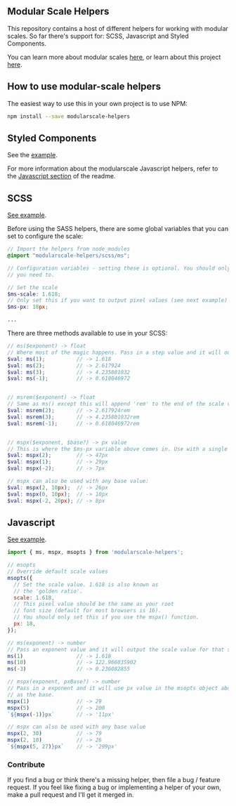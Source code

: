 ## Modular Scale Helpers

This repository contains a host of different helpers for working with modular scales. So far there's support for: SCSS, Javascript and Styled Components.

You can learn more about modular scales [here](http://www.modularscale.com/?20&px&1.125), or learn about this project [here](https://nosaj.io/r/modular-scale).

## How to use modular-scale helpers
The easiest way to use this in your own project is to use NPM:

```sh
npm install --save modularscale-helpers
```

<a name="styled-components"></a>
## Styled Components 
See the [example](https://github.com/nosajio/modularscale/tree/master/examples/modular-scale/example.js).

For more information about the modularscale Javascript helpers, refer to the [Javascript section](#javascript) of the readme.

<a name="scss"></a>
## SCSS 
[See example](https://github.com/nosajio/modularscale/tree/master/examples/scss/example.scss).

Before using the SASS helpers, there are some global variables that you can set to configure the scale:
```scss
// Import the helpers from node_modules
@import "modularscale-helpers/scss/ms";

// Configuration variables - setting these is optional. You should only set them if
// you need to.

// Set the scale
$ms-scale: 1.618;
// Only set this if you want to output pixel values (see next example)
$ms-px: 18px;

...
```

There are three methods available to use in your SCSS:
```scss
// ms($exponent) -> float
// Where most of the magic happens. Pass in a step value and it will output the scale value. 
$val: ms(1);          // -> 1.618
$val: ms(2);          // -> 2.617924
$val: ms(3);          // -> 4.235801032
$val: ms(-1);         // -> 0.618046972


// msrem($exponent) -> float
// Same as ms() except this will append 'rem' to the end of the scale value, making it easier to use without string concatenation.
$val: msrem(2);       // -> 2.617924rem
$val: msrem(3);       // -> 4.235801032rem
$val: msrem(-1);      // -> 0.618046972rem


// mspx($exponent, $base?) -> px value
// This is where the $ms-px variable above comes in. Use with a single argument to output a pixel value that uses the value of $ms-mx as a base.
$val: mspx(2);        // -> 47px
$val: mspx(1);        // -> 29px
$val: mspx(-2);       // -> 7px

// mspx can also be used with any base value:
$val: mspx(2, 10px);  // -> 26px
$val: mspx(0, 10px);  // -> 10px
$val: mspx(-2, 20px); // -> 8px
```


<a name="javascript"></a>
## Javascript 
[See example](https://github.com/nosajio/modularscale/tree/master/examples/js/example.js).

```js
import { ms, mspx, msopts } from 'modularscale-helpers';

// msopts
// Override default scale values
msopts({
  // Set the scale value. 1.618 is also known as 
  // the 'golden ratio'.
  scale: 1.618,
  // This pixel value should be the same as your root 
  // font size (default for most browsers is 16).
  // You should only set this if you use the mspx() function.
  px: 18,
});

// ms(exponent) -> number
// Pass an exponent value and it will output the scale value for that step.
ms(1)                 // -> 1.618
ms(10)                // -> 122.966035902
ms(-3)                // -> 0.236082855

// mspx(exponent, pxBase?) -> number
// Pass in a exponent and it will use px value in the msopts object above 
// as the base.
mspx(1)               // -> 29 
mspx(5)               // -> 200
`${mspx(-1)}px`       // -> '11px'

// mspx can also be used with any base value
mspx(2, 30)           // -> 79
mspx(2, 10)           // -> 26
`${mspx(5, 27)}px`    // -> '299px'
```

### Contribute
If you find a bug or think there's a missing helper, then file a bug / feature request. If you feel like fixing a bug or implementing a helper of your own, make a pull request and I'll get it merged in.
